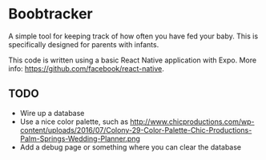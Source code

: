 # Boobtracker

A simple tool for keeping track of how often you have fed your baby. This is specifically designed for parents with infants.

This code is written using a basic React Native application with Expo. More info: https://github.com/facebook/react-native.

## TODO

- Wire up a database
- Use a nice color palette, such as http://www.chicproductions.com/wp-content/uploads/2016/07/Colony-29-Color-Palette-Chic-Productions-Palm-Springs-Wedding-Planner.png
- Add a debug page or something where you can clear the database
